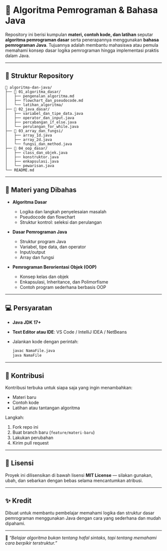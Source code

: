 # 📘 Algoritma Pemrograman & Bahasa Java

Repository ini berisi kumpulan **materi, contoh kode, dan latihan** seputar **algoritma pemrograman dasar** serta penerapannya menggunakan **bahasa pemrograman Java**.
Tujuannya adalah membantu mahasiswa atau pemula memahami konsep dasar logika pemrograman hingga implementasi praktis dalam Java.

---

## 📂 Struktur Repository

```
📁 algoritma-dan-java/
├── 📁 01_algoritma_dasar/
│   ├── pengenalan_algoritma.md
│   ├── flowchart_dan_pseudocode.md
│   └── latihan_algoritma/
├── 📁 02_java_dasar/
│   ├── variabel_dan_tipe_data.java
│   ├── operator_dan_input.java
│   ├── percabangan_if_else.java
│   └── perulangan_for_while.java
├── 📁 03_array_dan_fungsi/
│   ├── array_1d.java
│   ├── array_2d.java
│   └── fungsi_dan_method.java
├── 📁 04_oop_dasar/
│   ├── class_dan_objek.java
│   ├── konstruktor.java
│   ├── enkapsulasi.java
│   └── pewarisan.java
└── README.md
```

---

## 🧠 Materi yang Dibahas

* **Algoritma Dasar**

  * Logika dan langkah penyelesaian masalah
  * Pseudocode dan flowchart
  * Struktur kontrol: seleksi dan perulangan

* **Dasar Pemrograman Java**

  * Struktur program Java
  * Variabel, tipe data, dan operator
  * Input/output
  * Array dan fungsi

* **Pemrograman Berorientasi Objek (OOP)**

  * Konsep kelas dan objek
  * Enkapsulasi, Inheritance, dan Polimorfisme
  * Contoh program sederhana berbasis OOP

---

## 💻 Persyaratan

* **Java JDK 17+**
* **Text Editor atau IDE**: VS Code / IntelliJ IDEA / NetBeans
* Jalankan kode dengan perintah:

  ```bash
  javac NamaFile.java
  java NamaFile
  ```

---

## 🧩 Kontribusi

Kontribusi terbuka untuk siapa saja yang ingin menambahkan:

* Materi baru
* Contoh kode
* Latihan atau tantangan algoritma

Langkah:

1. Fork repo ini
2. Buat branch baru (`feature/materi-baru`)
3. Lakukan perubahan
4. Kirim pull request

---

## 📜 Lisensi

Proyek ini dilisensikan di bawah lisensi **MIT License** — silakan gunakan, ubah, dan sebarkan dengan bebas selama mencantumkan atribusi.

---

## ✨ Kredit

Dibuat untuk membantu pembelajar memahami logika dan struktur dasar pemrograman menggunakan Java dengan cara yang sederhana dan mudah dipahami.

---

🧩 *“Belajar algoritma bukan tentang hafal sintaks, tapi tentang memahami cara berpikir terstruktur.”*
